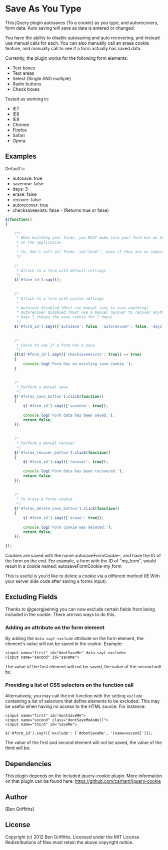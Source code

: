 # Save As You Type

This jQuery plugin autosaves (To a cookie) as you type, and autorecovers, form data. Auto saving will save as data is entered or changed.

You have the ability to disable autosaving and auto recovering, and instead use manual calls for each. You can also manually call an erase cookie feature, and manually call to see if a form actually has saved data.

Currently, the plugin works for the following form elements:

* Text boxes
* Text areas
* Select (Single AND multiple)
* Radio buttons
* Check boxes

Tested as working in:

* IE7
* IE8
* IE9
* Chrome
* Firefox
* Safari
* Opera

## Examples

Default's:

* autosave: true
* savenow: false
* days: 3
* erase: false
* recover: false
* autorecover: true
* checksaveexists: false - (Returns true or false)

```js
$(function()
{

	/**
	 * When building your forms, you MUST make sure your form has an ID, and that it's unique
	 * on the application.
	 *
	 * Ie, don't call all forms 'id="form"', even if they are on seperate pages.
	 */
	
	/*
	 * Attach to a form with default settings
	 */
	$('#form_id').sayt();
	
	
	/*
	 * Attach to a form with custom settings
	 *
	 * Autosave disabled (Must use manual save to save anything)
	 * Autorecover disabled (Must use a manual recover to recover anything)
	 * Days 7 (Keeps the save cookie for 7 days)
	 */
	$('#form_id').sayt({'autosave': false, 'autorecover': false, 'days': 7});
	
	
	/*
	 * Check to see if a form has a save
	 */
	if($('#form_id').sayt({'checksaveexists': true}) == true)
	{
		console.log('Form has an existing save cookie.');
	}
	
	
	/*
	 * Perform a manual save
	 */
	$('#forms_save_button').click(function()
	{
		$('#form_id').sayt({'savenow': true});
		
		console.log('Form data has been saved.');
		return false;
	});
	
	
	/*
	 * Perform a manual recover
	 */
	$('#forms_recover_button').click(function()
	{
		$('#form_id').sayt({'recover': true});
		
		console.log('Form data has been recovered.');
		return false;
	});
	
	
	/*
	 * To erase a forms cookie
	 */
	$('#forms_delete_save_button').click(function()
	{
		$('#form_id').sayt({'erase': true});
		
		console.log('Form cookie was deleted.');
		return false;
	});
	
});
```

Cookies are saved with the name autosaveFormCookie-, and have the ID of the form on the end. For example, a form with the ID of "my_form", would result in a cookie named: autosaveFormCookie-my_form

This is useful is you'd like to delete a cookie via a different method (IE With your server side code after saving a forms input).


## Excluding Fields

Thanks to @georgjaehnig you can now exclude certain fields from being included in the cookie. There are two ways to do this.

### Adding an attribute on the form element

By adding the `data-sayt-exclude` attribute on the form element, the element's value will not be saved in the cookie. Example:
```
<input name="first" id="dontSaveMe" data-sayt-exclude>
<input name="second" id="saveMe">
```
The value of the first element will not be saved, the value of the second will be.

### Providing a list of CSS selectors on the function call

Alternatively, you may call the init function with the setting `exclude` containing a list of selectors that define elements to be excluded. This may be useful when having no access to the HTML source. For instance:
```
<input name="first" id="dontSaveMe">
<input name="second" class="dontSaveMeAsWell">
<input name="third" id="saveMe">
```
```
$('#form_id').sayt({'exclude': ['#dontSaveMe', '[name=second]']});
```
The value of the first and second element will not be saved, the value of the third will be.

## Dependencies

This plugin depends on the included jquery-cookie plugin. More information on that plugin can be found here: https://github.com/carhartl/jquery-cookie


## Author

[Ben Griffiths]


## License

Copyright (c) 2012 Ben Griffiths. Licensed under the MIT License. Redistributions of files must retain the above copyright notice.
